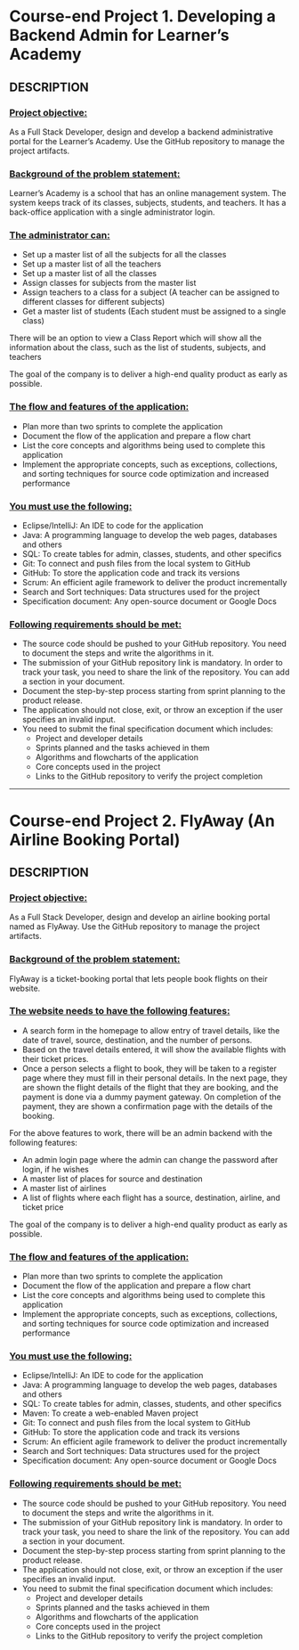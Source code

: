 # Course-end Project 1. Developing a Backend Admin for Learner’s Academy
## DESCRIPTION


### <ins>Project objective:</ins> 
As a Full Stack Developer, design and develop a backend administrative portal for the Learner’s Academy. Use the GitHub repository to manage the project artifacts.


### <ins>Background of the problem statement:</ins>
Learner’s Academy is a school that has an online management system. The system keeps track of its classes, subjects, students, and teachers. It has a back-office application with a single administrator login.


### <ins>The administrator can:</ins>
- Set up a master list of all the subjects for all the classes
- Set up a master list of all the teachers
- Set up a master list of all the classes
- Assign classes for subjects from the master list
- Assign teachers to a class for a subject (A teacher can be assigned to different classes for different subjects)
- Get a master list of students (Each student must be assigned to a single class)

There will be an option to view a Class Report which will show all the information about the class, such as the list of students, subjects, and teachers
     
The goal of the company is to deliver a high-end quality product as early as possible. 


### <ins>The flow and features of the application:</ins>
- Plan more than two sprints to complete the application
- Document the flow of the application and prepare a flow chart 
- List the core concepts and algorithms being used to complete this application
- Implement the appropriate concepts, such as exceptions, collections, and sorting techniques for source code optimization and increased performance 


### <ins>You must use the following:</ins>
- Eclipse/IntelliJ: An IDE to code for the application 
- Java: A programming language to develop the web pages, databases and others 
- SQL: To create tables for admin, classes, students, and other specifics
- Git: To connect and push files from the local system to GitHub 
- GitHub: To store the application code and track its versions 
- Scrum: An efficient agile framework to deliver the product incrementally 
- Search and Sort techniques: Data structures used for the project 
- Specification document: Any open-source document or Google Docs 

 
### <ins>Following requirements should be met:</ins>
- The source code should be pushed to your GitHub repository. You need to document the steps and write the algorithms in it.
- The submission of your GitHub repository link is mandatory. In order to track your task, you need to share the link of the repository. You can add a section in your document. 
- Document the step-by-step process starting from sprint planning to the product release. 
- The application should not close, exit, or throw an exception if the user specifies an invalid input.
- You need to submit the final specification document which includes: 
  - Project and developer details 
  - Sprints planned and the tasks achieved in them 
  - Algorithms and flowcharts of the application 
  - Core concepts used in the project 
  - Links to the GitHub repository to verify the project completion 


---


# Course-end Project 2. FlyAway (An Airline Booking Portal)
## DESCRIPTION


### <ins>Project objective:</ins> 
As a Full Stack Developer, design and develop an airline booking portal named as FlyAway. Use the GitHub repository to manage the project artifacts. 


### <ins>Background of the problem statement:</ins>
FlyAway is a ticket-booking portal that lets people book flights on their website.


### <ins>The website needs to have the following features:</ins>
- A search form in the homepage to allow entry of travel details, like the date of travel, source, destination, and the number of persons.
- Based on the travel details entered, it will show the available flights with their ticket prices.
- Once a person selects a flight to book, they will be taken to a register page where they must fill in their personal details. In the next page, they are shown the flight details of the flight that they are booking, and the payment is done via a dummy payment gateway. On completion of the payment, they are shown a confirmation page with the details of the booking.  

For the above features to work, there will be an admin backend with the following features:

- An admin login page where the admin can change the password after login, if he wishes
- A master list of places for source and destination
- A master list of airlines
- A list of flights where each flight has a source, destination, airline, and ticket price
     
The goal of the company is to deliver a high-end quality product as early as possible.


### <ins>The flow and features of the application:</ins>
- Plan more than two sprints to complete the application
- Document the flow of the application and prepare a flow chart 
- List the core concepts and algorithms being used to complete this application
- Implement the appropriate concepts, such as exceptions, collections, and sorting techniques for source code optimization and increased performance 


### <ins>You must use the following:</ins>
- Eclipse/IntelliJ: An IDE to code for the application 
- Java: A programming language to develop the web pages, databases and others 
- SQL: To create tables for admin, classes, students, and other specifics
- Maven: To create a web-enabled Maven project
- Git: To connect and push files from the local system to GitHub 
- GitHub: To store the application code and track its versions 
- Scrum: An efficient agile framework to deliver the product incrementally 
- Search and Sort techniques: Data structures used for the project 
- Specification document: Any open-source document or Google Docs 

 
### <ins>Following requirements should be met:</ins>
- The source code should be pushed to your GitHub repository. You need to document the steps and write the algorithms in it.
- The submission of your GitHub repository link is mandatory. In order to track your task, you need to share the link of the repository. You can add a section in your document. 
- Document the step-by-step process starting from sprint planning to the product release. 
- The application should not close, exit, or throw an exception if the user specifies an invalid input.
- You need to submit the final specification document which includes: 
  - Project and developer details 
  - Sprints planned and the tasks achieved in them 
  - Algorithms and flowcharts of the application 
  - Core concepts used in the project 
  - Links to the GitHub repository to verify the project completion 
